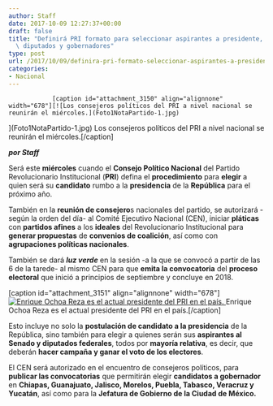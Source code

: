 ```yaml
---
author: Staff
date: 2017-10-09 12:27:37+00:00
draft: false
title: "Definirá PRI formato para seleccionar aspirantes a presidente, senadores,\
  \ diputados y gobernadores"
type: post
url: /2017/10/09/definira-pri-formato-seleccionar-aspirantes-a-presidente-senadores-diputados-gobernadores/
categories:
- Nacional
---
```



				[caption id="attachment_3150" align="alignnone" width="678"][![Los consejeros políticos del PRI a nivel nacional se reunirán el miércoles.](Foto1NotaPartido-1.jpg)
](Foto1NotaPartido-1.jpg) Los consejeros políticos del PRI a nivel nacional se reunirán el miércoles.[/caption]

_**por Staff**_

Será este **miércoles** cuando el **Consejo Político Nacional** del Partido Revolucionario Institucional (**PRI**) defina el **procedimiento** para **elegir** a quien será su **candidato** rumbo a la **presidencia** de la **República** para el próximo año.

También en la **reunión de consejero**s nacionales del partido, se autorizará -según la orden del día- al Comité Ejecutivo Nacional (CEN), iniciar **pláticas** con **partidos afines** a los **ideales** del Revolucionario Institucional para **generar propuestas** de **convenios de coalición**, así como con **agrupaciones políticas nacionales**.

También se dará **_luz verde_** en la sesión -a la que se convocó a partir de las 6 de la tarede- al mismo CEN para que **emita la convocatoria** del **proceso electoral** que inició a principios de septiembre y concluye en 2018.

[caption id="attachment_3151" align="alignnone" width="678"][![Enrique Ochoa Reza es el actual presidente del PRI en el país.](Foto2NotaPartido-1.jpg)
](Foto2NotaPartido-1.jpg) Enrique Ochoa Reza es el actual presidente del PRI en el país.[/caption]

Esto incluye no solo la **postulación de candidato a la presidencia** de la República, sino también para elegir a quienes serán sus **aspirantes al Senado y diputados federales**, todos por **mayoría relativa**, es decir, que deberán **hacer campaña y ganar el voto de los electores**.

El CEN será autorizado en el encuentro de consejeros políticos, para **publicar las convocatorias** que permitirán elegir **candidatos a gobernador** en **Chiapas, Guanajuato, Jalisco, Morelos, Puebla, Tabasco, Veracruz y Yucatán**, así como para la **Jefatura de Gobierno de la Ciudad de México.**		
